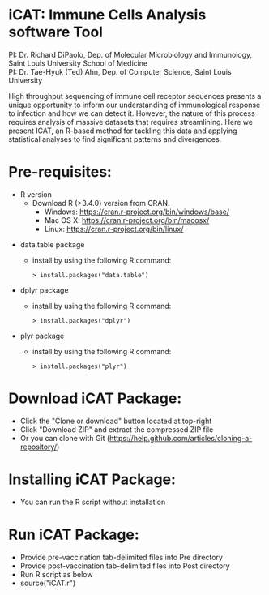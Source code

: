 # iCAT: Immune Cells Analysis software Tool

PI: Dr. Richard DiPaolo, Dep. of Molecular Microbiology and Immunology, Saint Louis University School of Medicine<br />
PI: Dr. Tae-Hyuk (Ted) Ahn, Dep. of Computer Science, Saint Louis University

High throughput sequencing of immune cell receptor sequences presents a unique opportunity to inform our understanding of immunological response to infection and how we can detect it. However, the nature of this process requires analysis of massive datasets that requires streamlining. Here we present ICAT, an R-based method for tackling this data and applying statistical analyses to find significant patterns and divergences.

# Pre-requisites:

* R version
  * Download R (>3.4.0) version from CRAN.
    * Windows: https://cran.r-project.org/bin/windows/base/
    * Mac OS X: https://cran.r-project.org/bin/macosx/
    * Linux: https://cran.r-project.org/bin/linux/

- data.table package

  * install by using the following R command:

        > install.packages("data.table")  

- dplyr package

  * install by using the following R command:

        > install.packages("dplyr")  

- plyr package

  * install by using the following R command:

        > install.packages("plyr")  

# Download iCAT Package:

* Click the "Clone or download" button located at top-right
* Click "Download ZIP" and extract the compressed ZIP file
* Or you can clone with Git (https://help.github.com/articles/cloning-a-repository/)

# Installing iCAT Package:

* You can run the R script without installation 

# Run iCAT Package:

* Provide pre-vaccination tab-delimited files into Pre directory
* Provide post-vaccination tab-delimited files into Post directory
* Run R script as below
* source("iCAT.r")

